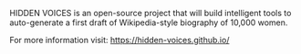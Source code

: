 HIDDEN VOICES is an open-source project that will build intelligent tools to auto-generate a first draft of Wikipedia-style biography of 10,000 women.

For more information visit: https://hidden-voices.github.io/
